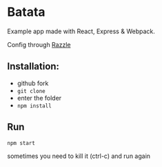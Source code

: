 # Batata

Example app made with React, Express & Webpack.

Config through [Razzle](https://github.com/jaredpalmer/razzle)

## Installation:

- github fork
- `git clone`
- enter the folder
- `npm install`

## Run

`npm start`

sometimes you need to kill it (ctrl-c) and run again

